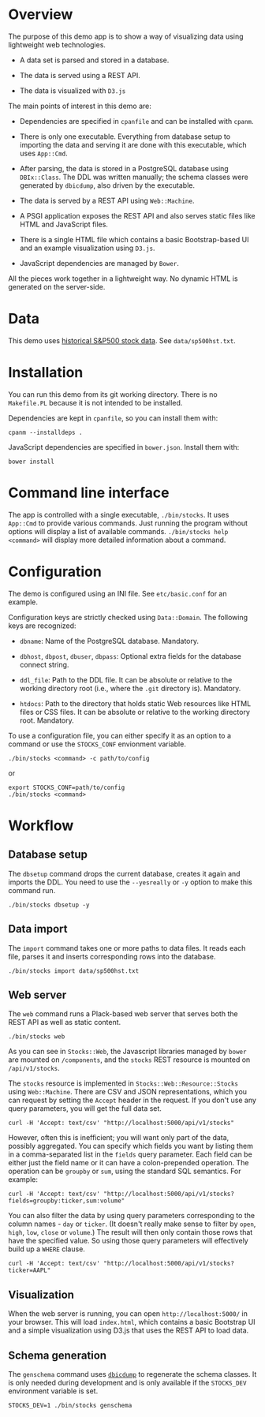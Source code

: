 # Overview

The purpose of this demo app is to show a way of visualizing data using lightweight web technologies.

* A data set is parsed and stored in a database.

* The data is served using a REST API.

* The data is visualized with `D3.js`

The main points of interest in this demo are:

* Dependencies are specified in `cpanfile` and can be installed with `cpanm`.

* There is only one executable. Everything from database setup to importing the data and serving it are done with this executable, which uses `App::Cmd`.

* After parsing, the data is stored in a PostgreSQL database using `DBIx::Class`. The DDL was written manually; the schema classes were generated by `dbicdump`, also driven by the executable.

* The data is served by a REST API using `Web::Machine`.

* A PSGI application exposes the REST API and also serves static files like HTML and JavaScript files.

* There is a single HTML file which contains a basic Bootstrap-based UI and an example visualization using `D3.js`.

* JavaScript dependencies are managed by `Bower`.

All the pieces work together in a lightweight way. No dynamic HTML is generated on the server-side.

# Data

This demo uses [historical S&P500 stock data](http://pages.swcp.com/stocks/#historical%20data). See `data/sp500hst.txt`.

# Installation

You can run this demo from its git working directory. There is no `Makefile.PL` because it is not intended to be installed.

Dependencies are kept in `cpanfile`, so you can install them with:

    cpanm --installdeps .

JavaScript dependencies are specified in `bower.json`. Install them with:

    bower install

# Command line interface

The app is controlled with a single executable, `./bin/stocks`. It uses `App::Cmd` to provide various commands. Just running the program without options will display a list of available commands. `./bin/stocks help <command>` will display more detailed information about a command.

# Configuration

The demo is configured using an INI file. See `etc/basic.conf` for an example.

Configuration keys are strictly checked using `Data::Domain`. The following keys are recognized:

* `dbname`: Name of the PostgreSQL database. Mandatory.

* `dbhost`, `dbpost`, `dbuser`, `dbpass`: Optional extra fields for the database connect string.

* `ddl_file`: Path to the DDL file. It can be absolute or relative to the working directory root (i.e., where the `.git` directory is). Mandatory.

* `htdocs`: Path to the directory that holds static Web resources like HTML files or CSS files. It can be absolute or relative to the working directory root. Mandatory.

To use a configuration file, you can either specify it as an option to a command or use the `STOCKS_CONF` envionment variable.

    ./bin/stocks <command> -c path/to/config

or

    export STOCKS_CONF=path/to/config
    ./bin/stocks <command>

# Workflow

## Database setup

The `dbsetup` command drops the current database, creates it again and imports the DDL. You need to use the `--yesreally` or `-y` option to make this command run.

    ./bin/stocks dbsetup -y

## Data import

The `import` command takes one or more paths to data files. It reads each file, parses it and inserts corresponding rows into the database.

    ./bin/stocks import data/sp500hst.txt

## Web server

The `web` command runs a Plack-based web server that serves both the REST API as well as static content.

    ./bin/stocks web

As you can see in `Stocks::Web`, the Javascript libraries managed by `bower` are mounted on `/components`, and the `stocks` REST resource is mounted on `/api/v1/stocks`.

The `stocks` resource is implemented in `Stocks::Web::Resource::Stocks` using `Web::Machine`. There are CSV and JSON representations, which you can request by setting the `Accept` header in the request. If you don't use any query parameters, you will get the full data set.

    curl -H 'Accept: text/csv' "http://localhost:5000/api/v1/stocks"

However, often this is inefficient; you will want only part of the data, possibly aggregated. You can specify which fields you want by listing them in a comma-separated list in the `fields` query parameter. Each field can be either just the field name or it can have a colon-prepended operation. The operation can be `groupby` or `sum`, using the standard SQL semantics. For example:

    curl -H 'Accept: text/csv' "http://localhost:5000/api/v1/stocks?fields=groupby:ticker,sum:volume"

You can also filter the data by using query parameters corresponding to the column names - `day` or `ticker`. (It doesn't really make sense to filter by `open`, `high`, `low`, `close` or `volume`.)  The result will then only contain those rows that have the specified value. So using those query parameters will effectively build up a `WHERE` clause.

    curl -H 'Accept: text/csv' "http://localhost:5000/api/v1/stocks?ticker=AAPL"

## Visualization

When the web server is running, you can open `http://localhost:5000/` in your browser. This will load `index.html`, which contains a basic Bootstrap UI and a simple visualization using D3.js that uses the REST API to load data.

## Schema generation

The `genschema` command uses [`dbicdump`](https://metacpan.org/pod/distribution/DBIx-Class-Schema-Loader/script/dbicdump) to regenerate the schema classes. It is only needed during development and is only available if the `STOCKS_DEV` environment variable is set.

    STOCKS_DEV=1 ./bin/stocks genschema
